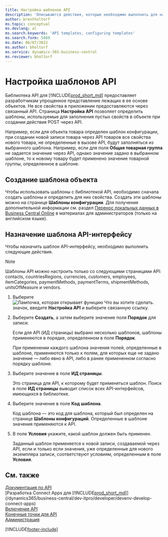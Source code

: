 ```yaml
---
title: Настройка шаблонов API
description: 'Описываются действия, которые необходимо выполнить для настройки шаблонов API для Dynamics 365 Business Central.'
author: brentholtorf
ms.topic: conceptual
ms.devlang: al
ms.search.keywords: 'API templates, configuring templates'
ms.search.form: 5469
ms.date: 06/07/2022
ms.author: bholtorf
ms.service: dynamics-365-business-central
ms.reviewer: bholtorf
---
```


# Настройка шаблонов API

Библиотека API для [!INCLUDE[prod_short_md](includes/prod_short.md)] предоставляет разработчикам упрощенное представление лежащих в ее основе объектов. Не все свойства в приложении предоставляются через связанный API. Страница **Настройка API** позволяет определить шаблоны, используемые для заполнения пустых свойств в объекте при создании действия POST через API. 

Например, если для объекта товара определен шаблон конфигурации, при создании новой записи товара через API товаров все свойства нового товара, не определенные в вызове API, будут заполняться из выбранного шаблона. Например, если для поля **Общая товарная группа** не задается значение через API, однако значение задано в выбранном шаблоне, то к новому товару будет применено значение товарной группы, определенное в шаблоне. 

## Создание шаблона объекта

Чтобы использовать шаблоны с библиотекой API, необходимо сначала создать шаблоны и определить для них свойства. Создать эти шаблоны можно на странице **Шаблоны конфигурации**. Для получения дополнительной информации см. раздел [Перенос локальных данных в Business Central Online](/dynamics365/business-central/dev-itpro/administration/migrate-data) в материалах для администраторов (только на английском языке).  

## Назначение шаблона API-интерфейсу

Чтобы назначить шаблон API-интерфейсу, необходимо выполнить следующие действия.

> [!NOTE]  
> Шаблоны API можно настроить только со следующими страницами API: contacts, countriesRegions, currencies, customers, employees, itemCategories, paymentMethods, paymentTerms, shipmentMethods, unitsOfMeasure и vendors.

1. Выберите ![Лампочка, которая открывает функцию Что вы хотите сделать.](media/ui-search/search_small.png "Что вы хотите сделать") значок, введите **Настройка API** и выберите связанную ссылку.
2. Выберите **Создать**, а затем выберите значение поля **Порядок** для записи.  

    Если для API (ИД страницы) выбрано несколько шаблонов, шаблоны применяются в порядке, определенном в поле **Порядок**.  

    При применении каждого шаблона значения полей, определенные в шаблоне, применяются только к полям, для которых еще не задано значение — либо явно в API, либо в ранее примененном согласно порядку шаблоне.  
3. Выберите значение в поле **ИД страницы**.  

    Это страница для API, к которому будет применяться шаблон. Поиск в поле **ИД страницы** выводит список всех API-интерфейсов, имеющихся в библиотеке.
4. Выберите значение в поле **Код шаблона**.  

    Код шаблона — это код для шаблона, который был определен на странице **Шаблоны конфигураций**. Определенные в шаблоне значения применяются к API.  
5. В поле **Условия** укажите, какой шаблон должен быть применен.  

    Заданный шаблон применяется к новой записи, создаваемой через API, если и только если значения, уже определенные для нового экземпляра записи, соответствуют условиям, определенным в поле **Условия**.

## См. также

[Документация по API](/dynamics-nav/fin-graph)  
[Разработка Connect Apps для [!INCLUDE[prod_short_md](includes/prod_short.md)]](/dynamics365/business-central/dev-itpro/developer/devenv-develop-connect-apps)  
[Включение API](/dynamics-nav/enabling-apis-for-dynamics-nav)  
[Конечные точки для API](/dynamics-nav/endpoints-apis-for-dynamics)  
[Администрация](admin-setup-and-administration.md)

[!INCLUDE[footer-include](includes/footer-banner.md)]
